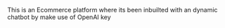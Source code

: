 This is an Ecommerce platform where its been inbuilted with an dynamic chatbot by make use of OpenAI key
